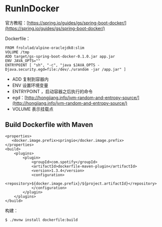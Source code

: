 # RunInDocker

官方教程：[https://spring.io/guides/gs/spring-boot-docker/](https://spring.io/guides/gs/spring-boot-docker/)

Dockerfile：

```text
FROM frolvlad/alpine-oraclejdk8:slim
VOLUME /tmp
ADD target/gs-spring-boot-docker-0.1.0.jar app.jar
ENV JAVA_OPTS=""
ENTRYPOINT [ "sh", "-c", "java $JAVA_OPTS -Djava.security.egd=file:/dev/./urandom -jar /app.jar" ]
```

* ADD 复制到容器内
* ENV 设置环境变量
* ENTRYPOINT ，启动容器之后执行的命令
* egd：[http://hongjiang.info/jvm-random-and-entropy-source/](http://hongjiang.info/jvm-random-and-entropy-source/)
* VOLUME 表示挂载点

## Build Dockerfile with Maven

```markup
<properties>
   <docker.image.prefix>springio</docker.image.prefix>
</properties>
<build>
    <plugins>
        <plugin>
            <groupId>com.spotify</groupId>
            <artifactId>dockerfile-maven-plugin</artifactId>
            <version>1.3.4</version>
            <configuration>
                <repository>${docker.image.prefix}/${project.artifactId}</repository>
            </configuration>
        </plugin>
    </plugins>
</build>
```

构建：

```text
$ ./mvnw install dockerfile:build
```

